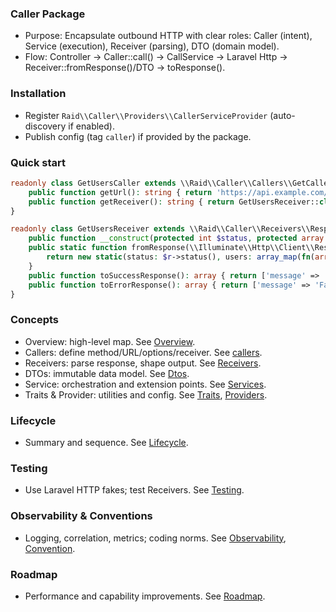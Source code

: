 ### Caller Package

- Purpose: Encapsulate outbound HTTP with clear roles: Caller (intent), Service (execution), Receiver (parsing), DTO (domain model).
- Flow: Controller → Caller::call() → CallService → Laravel Http → Receiver::fromResponse()/DTO → toResponse().

### Installation

- Register `Raid\\Caller\\Providers\\CallerServiceProvider` (auto-discovery if enabled).
- Publish config (tag `caller`) if provided by the package.

### Quick start

```php
readonly class GetUsersCaller extends \\Raid\\Caller\\Callers\\GetCaller {
    public function getUrl(): string { return 'https://api.example.com/users'; }
    public function getReceiver(): string { return GetUsersReceiver::class; }
}

readonly class GetUsersReceiver extends \\Raid\\Caller\\Receivers\\ResponseReceiver {
    public function __construct(protected int $status, protected array $users) {}
    public static function fromResponse(\\Illuminate\\Http\\Client\\Response $r): static {
        return new static(status: $r->status(), users: array_map(fn(array $u) => UserDto::fromArray($u), $r->json()));
    }
    public function toSuccessResponse(): array { return ['message' => 'Users fetched', 'data' => array_map(fn(UserDto $u) => $u->toArray(), $this->users)]; }
    public function toErrorResponse(): array { return ['message' => 'Failed to fetch users']; }
}
```

### Concepts

- Overview: high-level map. See [Overview](./docs/00-overview.md).
- Callers: define method/URL/options/receiver. See [callers](./docs/02-callers.md).
- Receivers: parse response, shape output. See [Receivers](./docs/03-receivers.md).
- DTOs: immutable data model. See [Dtos](./docs/04-dtos.md).
- Service: orchestration and extension points. See [Services](./docs/05-services.md).
- Traits & Provider: utilities and config. See [Traits](./docs/06-traits.md), [Providers](./docs/07-providers.md).

### Lifecycle

- Summary and sequence. See [Lifecycle](./docs/01-lifecycle.md).

### Testing

- Use Laravel HTTP fakes; test Receivers. See [Testing](./docs/08-testing.md).

### Observability & Conventions

- Logging, correlation, metrics; coding norms. See [Observability](./docs/09-observability.md), [Convention](./docs/10-conventions.md).

### Roadmap

- Performance and capability improvements. See [Roadmap](./docs/11-roadmap.md).


